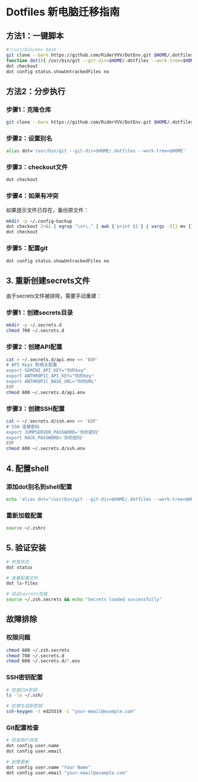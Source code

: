 # Dotfiles 新电脑迁移指南

## 方法1：一键脚本

```bash
#!/usr/bin/env bash
git clone --bare https://github.com/RiderVVV/DotEnv.git $HOME/.dotfiles
function dot(){ /usr/bin/git --git-dir=$HOME/.dotfiles --work-tree=$HOME "$@"; }
dot checkout
dot config status.showUntrackedFiles no
```

## 方法2：分步执行

### 步骤1：克隆仓库
```bash
git clone --bare https://github.com/RiderVVV/DotEnv.git $HOME/.dotfiles
```

### 步骤2：设置别名
```bash
alias dot='/usr/bin/git --git-dir=$HOME/.dotfiles --work-tree=$HOME'
```

### 步骤3：checkout文件
```bash
dot checkout
```

### 步骤4：如果有冲突
如果提示文件已存在，备份原文件：
```bash
mkdir -p ~/.config-backup
dot checkout 2>&1 | egrep "\s+\." | awk {'print $1'} | xargs -I{} mv {} ~/.config-backup/{}
dot checkout
```

### 步骤5：配置git
```bash
dot config status.showUntrackedFiles no
```

## 3. 重新创建secrets文件

由于secrets文件被排除，需要手动重建：

### 步骤1：创建secrets目录
```bash
mkdir -p ~/.secrets.d
chmod 700 ~/.secrets.d
```

### 步骤2：创建API配置
```bash
cat > ~/.secrets.d/api.env << 'EOF'
# API Keys 和相关配置
export GEMINI_API_KEY="你的key"
export ANTHROPIC_API_KEY="你的key" 
export ANTHROPIC_BASE_URL="你的URL"
EOF
chmod 600 ~/.secrets.d/api.env
```

### 步骤3：创建SSH配置
```bash
cat > ~/.secrets.d/ssh.env << 'EOF'
# SSH 连接密码
export JUMPSERVER_PASSWORD='你的密码'
export RACK_PASSWORD='你的密码'
EOF
chmod 600 ~/.secrets.d/ssh.env
```

## 4. 配置shell

### 添加dot别名到shell配置
```bash
echo 'alias dot="/usr/bin/git --git-dir=$HOME/.dotfiles --work-tree=$HOME"' >> ~/.zshrc
```

### 重新加载配置
```bash
source ~/.zshrc
```

## 5. 验证安装

```bash
# 检查状态
dot status

# 查看配置文件
dot ls-files

# 验证secrets加载
source ~/.zsh.secrets && echo "Secrets loaded successfully"
```

## 故障排除

### 权限问题
```bash
chmod 600 ~/.zsh.secrets
chmod 700 ~/.secrets.d
chmod 600 ~/.secrets.d/*.env
```

### SSH密钥配置
```bash
# 检查SSH密钥
ls -la ~/.ssh/

# 如需生成新密钥
ssh-keygen -t ed25519 -C "your-email@example.com"
```

### Git配置检查
```bash
# 检查用户信息
dot config user.name
dot config user.email

# 如需更新
dot config user.name "Your Name"
dot config user.email "your-email@example.com"
```
